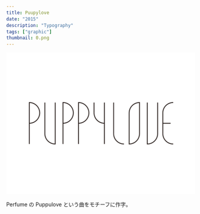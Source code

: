 ```yaml
---
title: Puupylove
date: "2015"
description: "Typography"
tags: ["graphic"]
thumbnail: 0.png
---
```


![1](./1.png)

Perfume の Puppulove という曲をモチーフに作字。
